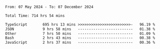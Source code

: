 
<!--START_SECTION:waka-->

```txt
From: 07 May 2024 - To: 07 December 2024

Total Time: 714 hrs 54 mins

TypeScript       695 hrs 13 mins >>>>>>>>>>>>>>>>>>>>>>>>-   96.19 %
JSON             9 hrs 58 mins   -------------------------   01.38 %
Other            7 hrs 50 mins   -------------------------   01.09 %
Bash             2 hrs 43 mins   -------------------------   00.38 %
JavaScript       2 hrs 37 mins   -------------------------   00.36 %
```

<!--END_SECTION:waka-->

<!--

### Hi there 👋
**Iam-cesar/Iam-cesar** is a ✨ _special_ ✨ repository because its `README.md` (this file) appears on your GitHub profile.

Here are some ideas to get you started:

- 🔭 I’m currently working on ...
- 🌱 I’m currently learning ...
- 👯 I’m looking to collaborate on ...
- 🤔 I’m looking for help with ...
- 💬 Ask me about ...
- 📫 How to reach me: ...
- 😄 Pronouns: ...
- ⚡ Fun fact: ...
-->
